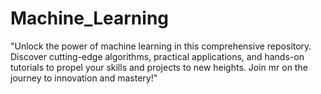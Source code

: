 # Machine_Learning
"Unlock the power of machine learning in this comprehensive repository. Discover cutting-edge algorithms, practical applications, and hands-on tutorials to propel your skills and projects to new heights. Join mr on the journey to innovation and mastery!"
